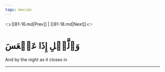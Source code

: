 ```yaml
---
tags: meccan
---
```


👈 [[81-16.md|Prev]] | [[81-18.md|Next]] 👉

# وَٱلَّيۡلِ إِذَا عَسۡعَسَ

And by the night as it closes in

---

